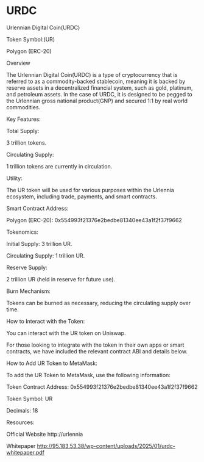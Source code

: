 # URDC
Urlennian Digital Coin(URDC)

Token Symbol:(UR) 

Polygon (ERC-20)


Overview

The Urlennian Digital Coin(URDC) is a type of cryptocurrency that is referred to as a commodity-backed stablecoin, meaning it is backed by reserve assets in a decentralized financial system, such as gold, platinum, and petroleum assets. In the case of URDC, it is designed to be pegged to the Urlennian gross national product(GNP) and secured 1:1 by real world commodities.


Key Features:

Total Supply: 

3 trillion tokens.

Circulating Supply: 

1 trillion tokens are currently in circulation.


Utility: 

The UR token will be used for various purposes within the Urlennia ecosystem, including trade, payments, and smart contracts.


Smart Contract Address:

Polygon (ERC-20): 0x554993f21376e2bedbe81340ee43a1f2f37f9662



Tokenomics:

Initial Supply: 
3 trillion UR.

Circulating Supply: 
1 trillion UR.

Reserve Supply: 

2 trillion UR (held in reserve for future use).


Burn Mechanism: 

Tokens can be burned as necessary, reducing the circulating supply over time.



How to Interact with the Token:

You can interact with the UR token on Uniswap.


For those looking to integrate with the token in their own apps or smart contracts, we have included the relevant contract ABI and details below.


How to Add UR Token to MetaMask:


To add the UR Token to MetaMask, use the following information:

Token Contract Address: 0x554993f21376e2bedbe81340ee43a1f2f37f9662

Token Symbol: UR

Decimals: 18

Resources:

Official Website http://urlennia

Whitepaper http://95.183.53.38/wp-content/uploads/2025/01/urdc-whitepaper.pdf
